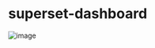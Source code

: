 # superset-dashboard


![image](https://user-images.githubusercontent.com/53497266/183828422-a70eb0d8-7810-4dbd-a2d6-b962c4a5d914.png)

